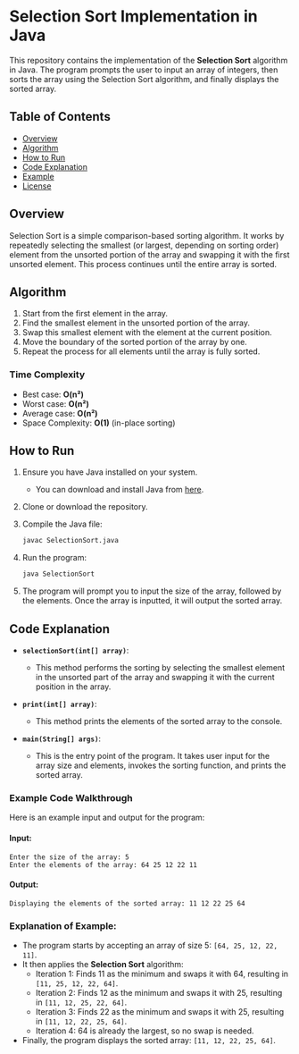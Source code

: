 # Selection Sort Implementation in Java

This repository contains the implementation of the **Selection Sort** algorithm in Java. The program prompts the user to input an array of integers, then sorts the array using the Selection Sort algorithm, and finally displays the sorted array.

## Table of Contents

- [Overview](#overview)
- [Algorithm](#algorithm)
- [How to Run](#how-to-run)
- [Code Explanation](#code-explanation)
- [Example](#example)
- [License](#license)

## Overview

Selection Sort is a simple comparison-based sorting algorithm. It works by repeatedly selecting the smallest (or largest, depending on sorting order) element from the unsorted portion of the array and swapping it with the first unsorted element. This process continues until the entire array is sorted.

## Algorithm

1. Start from the first element in the array.
2. Find the smallest element in the unsorted portion of the array.
3. Swap this smallest element with the element at the current position.
4. Move the boundary of the sorted portion of the array by one.
5. Repeat the process for all elements until the array is fully sorted.

### Time Complexity

- Best case: **O(n²)**
- Worst case: **O(n²)**
- Average case: **O(n²)**
- Space Complexity: **O(1)** (in-place sorting)

## How to Run

1. Ensure you have Java installed on your system.
   - You can download and install Java from [here](https://www.oracle.com/java/technologies/javase-jdk11-downloads.html).
2. Clone or download the repository.
3. Compile the Java file:

   ```bash
   javac SelectionSort.java
   ```

4. Run the program:

   ```bash
   java SelectionSort
   ```

5. The program will prompt you to input the size of the array, followed by the elements. Once the array is inputted, it will output the sorted array.

## Code Explanation

- **`selectionSort(int[] array)`**:

  - This method performs the sorting by selecting the smallest element in the unsorted part of the array and swapping it with the current position in the array.

- **`print(int[] array)`**:

  - This method prints the elements of the sorted array to the console.

- **`main(String[] args)`**:
  - This is the entry point of the program. It takes user input for the array size and elements, invokes the sorting function, and prints the sorted array.

### Example Code Walkthrough

Here is an example input and output for the program:

#### Input:

```
Enter the size of the array: 5
Enter the elements of the array: 64 25 12 22 11
```

#### Output:

```
Displaying the elements of the sorted array: 11 12 22 25 64
```

### Explanation of Example:

- The program starts by accepting an array of size 5: `[64, 25, 12, 22, 11]`.
- It then applies the **Selection Sort** algorithm:
  - Iteration 1: Finds 11 as the minimum and swaps it with 64, resulting in `[11, 25, 12, 22, 64]`.
  - Iteration 2: Finds 12 as the minimum and swaps it with 25, resulting in `[11, 12, 25, 22, 64]`.
  - Iteration 3: Finds 22 as the minimum and swaps it with 25, resulting in `[11, 12, 22, 25, 64]`.
  - Iteration 4: 64 is already the largest, so no swap is needed.
- Finally, the program displays the sorted array: `[11, 12, 22, 25, 64]`.
